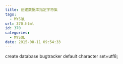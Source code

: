 ```yaml
---
title: 创建数据库指定字符集
tags:
  - MYSQL
url: 370.html
id: 370
categories:
  - MYSQL
date: 2015-08-11 09:54:33
---
```


create database bugtracker default character set=utf8;